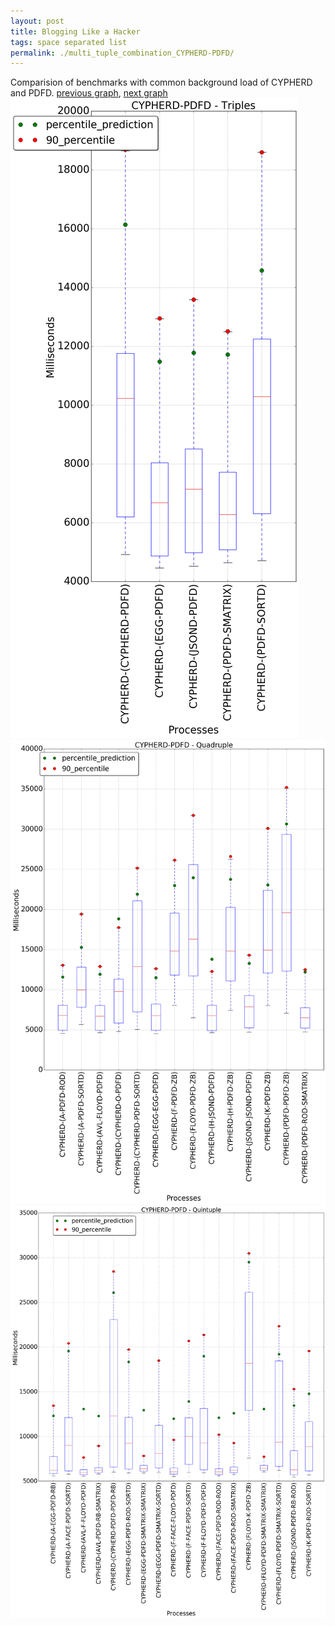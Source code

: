 ```yaml
---
layout: post
title: Blogging Like a Hacker
tags: space separated list
permalink: ./multi_tuple_combination_CYPHERD-PDFD/
---
```


Comparision of benchmarks with common background load of CYPHERD and PDFD.
[previous graph](./multi_tuple_combination_CYPHERD-O/), [next graph](./multi_tuple_combination_CYPHERD-RB/)
<img src="./images/triple/CYPHERD/CYPHERD-PDFD_box.png" alt="graph figure"><img src="./images/quadruple/CYPHERD/CYPHERD-PDFD_box.png" alt="graph figure"><img src="./images/quintuple/CYPHERD/CYPHERD-PDFD_box.png" alt="graph figure">